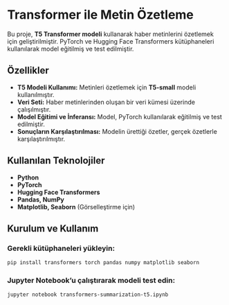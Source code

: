# Transformer ile Metin Özetleme

Bu proje, **T5 Transformer modeli** kullanarak haber metinlerini özetlemek için geliştirilmiştir. PyTorch ve Hugging Face Transformers kütüphaneleri kullanılarak model eğitilmiş ve test edilmiştir.

## Özellikler

- **T5 Modeli Kullanımı:** Metinleri özetlemek için **T5-small** modeli kullanılmıştır.
- **Veri Seti:** Haber metinlerinden oluşan bir veri kümesi üzerinde çalışılmıştır.
- **Model Eğitimi ve İnferansı:** Model, PyTorch kullanılarak eğitilmiş ve test edilmiştir.
- **Sonuçların Karşılaştırılması:** Modelin ürettiği özetler, gerçek özetlerle karşılaştırılmıştır.

## Kullanılan Teknolojiler

- **Python**
- **PyTorch**
- **Hugging Face Transformers**
- **Pandas, NumPy**
- **Matplotlib, Seaborn** (Görselleştirme için)

## Kurulum ve Kullanım

### Gerekli kütüphaneleri yükleyin:
```bash
pip install transformers torch pandas numpy matplotlib seaborn
```
### Jupyter Notebook’u çalıştırarak modeli test edin:

```bash
jupyter notebook transformers-summarization-t5.ipynb
```
